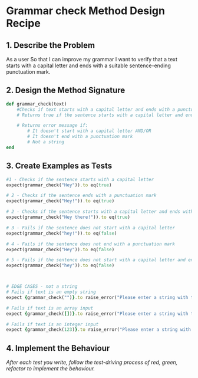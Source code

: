 # Grammar check Method Design Recipe

## 1. Describe the Problem

As a user
So that I can improve my grammar
I want to verify that a text starts with a capital letter and ends with a suitable sentence-ending punctuation mark.

## 2. Design the Method Signature

```ruby
def grammar_check(text)
    #Checks if text starts with a capital letter and ends with a punctuation mark
    # Returns true if the sentence starts with a capital letter and ends with a punctuation mark 

    # Returns error message if: 
        # It doesn't start with a capital letter AND/OR
        # It doesn't end with a punctuation mark
        # Not a string 
end 

```

## 3. Create Examples as Tests
```ruby
#1 - Checks if the sentence starts with a capital letter
expect(grammar_check("Hey")).to eq(true)

# 2 - Checks if the sentence ends with a punctuation mark 
expect(grammar_check("Hey!")).to eq(true)

# 2 - Checks if the sentence starts with a capital letter and ends with a punctuation mark 
expect(grammar_check("Hey there!")).to eq(true)

# 3 - Fails if the sentence does not start with a capital letter
expect(grammar_check("hey!")).to eq(false)

# 4 - Fails if the sentence does not end with a punctuation mark
expect(grammar_check("Hey")).to eq(false)

# 5 - Fails if the sentence does not start with a capital letter and end with a punctuation mark
expect(grammar_check("hey")).to eq(false)



# EDGE CASES - not a string
# Fails if text is an empty string
expect {grammar_check("")}.to raise_error("Please enter a string with two or more characters!")

# Fails if text is an array input
expect {grammar_check([])}.to raise_error("Please enter a string with two or more characters!")

# Fails if text is an integer input
expect {grammar_check(123)}.to raise_error("Please enter a string with two or more characters!")

```


## 4. Implement the Behaviour

_After each test you write, follow the test-driving process of red, green, refactor to implement the behaviour._